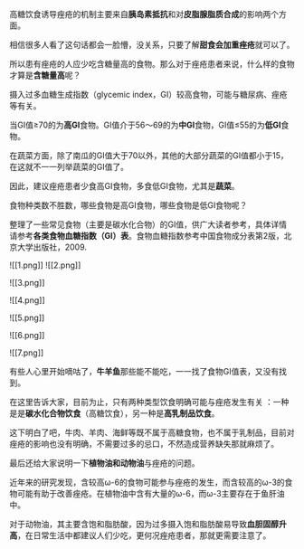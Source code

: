 高糖饮食诱导痤疮的机制主要来自**胰岛素抵抗**和对**皮脂腺脂质合成**的影响两个方面。

相信很多人看了这句话都会一脸懵，没关系，只要了解**甜食会加重痤疮**就可以了。

所以患有痤疮的人应少吃含糖量高的食物。那么对于痤疮患者来说，什么样的食物才算是**含糖量高**呢？

摄入过多血糖生成指数（glycemic index，GI）较高食物，可能与糖尿病、痤疮等有关。

当GI值≥70的为**高GI**食物。GI值介于56～69的为**中GI**食物，GI值≤55的为**低GI**食物。

在蔬菜方面，除了南瓜的GI值大于70以外，其他的大部分蔬菜的GI值都小于15，在这就不一一列举蔬菜的GI值了。

因此，建议痤疮患者少食高GI食物，多食低GI食物，尤其是**蔬菜**。

食物种类数不胜数，哪些食物是高GI食物，哪些食物是低GI食物呢？  

整理了一些常见食物（主要是碳水化合物）的GI值，供广大读者参考，具体详情请参考**各类食物血糖指数（GI）表**。食物血糖指数参考中国食物成分表第2版，北京大学出版社，2009.

![[1.png]]
![[2.png]]

![[3.png]]

![[4.png]]

![[5.png]]

![[6.png]]

![[7.png]]

有些人心里开始嘀咕了，**牛羊鱼**那些能不能吃，一一找了食物GI值表，又没有找到。

在这里告诉大家，目前为止，只有两种类型饮食明确可能与痤疮发生有关 ：一种是是**碳水化合物饮食**（高糖饮食），另一种是**高乳制品饮食**。

这下明白了吧，牛肉、羊肉、海鲜等既不属于高糖食物，也不属于乳制品，目前对痤疮的影响也没有明确，不需要过多的忌口，不然造成营养缺失那就麻烦了。

最后还给大家说明一下**植物油和动物油**与痤疮的问题。

近年来的研究发现，含较高ω-6的食物可能参与痤疮的发生，而含较高的ω-3的食物可能有助于改善痤疮。在植物油中含有大量的ω-6，而ω-3主要存在于鱼肝油中。

对于动物油，其主要含饱和脂肪酸，因为过多摄入饱和脂肪酸易导致**血胆固醇升高**，在日常生活中都建议人们少吃，更何况痤疮患者，那就更需要注意了。